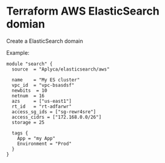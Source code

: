 Terraform AWS ElasticSearch domian
==================================

Create a ElasticSearch domain


Example:

```
module "search" {
  source  = "Aplyca/elasticsearch/aws"

  name    = "My ES cluster"
  vpc_id  = "vpc-bsasdsf"
  newbits  = 10
  netnum  = 16
  azs     = ["us-east1"]
  rt_id   = "rt-adfarwr"
  access_sg_ids = ["sg-rewr4sre"]
  access_cidrs = ["172.168.0.0/26"]
  storage = 25

  tags {
    App = "my App"
    Environment = "Prod"
  }
}
```

